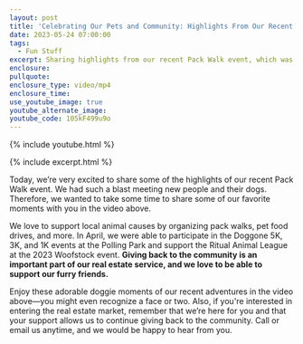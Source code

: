 ```yaml
---
layout: post
title: 'Celebrating Our Pets and Community: Highlights From Our Recent Pack Walk Event'
date: 2023-05-24 07:00:00
tags:
  - Fun Stuff
excerpt: Sharing highlights from our recent Pack Walk event, which was successful.
enclosure:
pullquote:
enclosure_type: video/mp4
enclosure_time:
use_youtube_image: true
youtube_alternate_image:
youtube_code: 105kF499u9o
---
```

{% include youtube.html %}

{% include excerpt.html %}

Today, we’re very excited to share some of the highlights of our recent Pack Walk event. We had such a blast meeting new people and their dogs. Therefore, we wanted to take some time to share some of our favorite moments with you in the video above.&nbsp;

We love to support local animal causes by organizing pack walks, pet food drives, and more. In April, we were able to participate in the Doggone 5K, 3K, and 1K events at the Polling Park and support the Ritual Animal League at the 2023 Woofstock event. **Giving back to the community is an important part of our real estate service, and we love to be able to support our furry friends.&nbsp;**

Enjoy these adorable doggie moments of our recent adventures in the video above—you might even recognize a face or two. Also, if you're interested in entering the real estate market, remember that we’re here for you and that your support allows us to continue giving back to the community. Call or email us anytime, and we would be happy to hear from you.